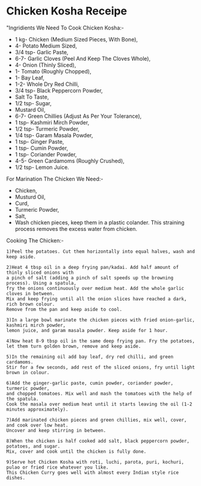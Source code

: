 # Chicken Kosha Receipe

"Ingridients We Need To Cook Chicken Kosha:-

- 1 kg- Chicken (Medium Sized Pieces, With Bone),
- 4- Potato Medium Sized,
- 3/4 tsp- Garlic Paste,
- 6-7- Garlic Cloves (Peel And Keep The Cloves Whole),
- 4- Onion (Thinly Sliced),
- 1- Tomato (Roughly Chopped),
- 1- Bay Leaf,
- 1-2- Whole Dry Red Chilli,
- 3/4 tsp- Black Peppercorn Powder,
- Salt To Taste,
- 1/2 tsp- Sugar,
- Mustard Oil,
- 6-7- Green Chillies (Adjust As Per Your Tolerance),
- 1 tsp- Kashmiri Mirch Powder,
- 1/2 tsp- Turmeric Powder,
- 1/4 tsp- Garam Masala Powder,
- 1 tsp- Ginger Paste,
- 1 tsp- Cumin Powder,
- 1 tsp- Coriander Powder,
- 4-5- Green Cardamoms (Roughly Crushed),
- 1/2 tsp- Lemon Juice.
    
For Marination The Chicken We Need:-

- Chicken,
- Musturd Oil,
- Curd,
- Turmeric Powder,
- Salt,
- Wash chicken pieces, keep them in a plastic colander. This straining process removes the excess water from chicken.
    
Cooking The Chicken:-

    1)Peel the potatoes. Cut them horizontally into equal halves, wash and keep aside.

    2)Heat 4 tbsp oil in a deep frying pan/kadai. Add half amount of thinly sliced onions with 
    a pinch of salt (adding a pinch of salt speeds up the browning process). Using a spatula, 
    fry the onions continuously over medium heat. Add the whole garlic cloves in between. 
    Mix and keep frying until all the onion slices have reached a dark, rich brown colour. 
    Remove from the pan and keep aside to cool. 
    
    3)In a large bowl marinate the chicken pieces with fried onion-garlic, kashmiri mirch powder, 
    lemon juice, and garam masala powder. Keep aside for 1 hour.

    4)Now heat 8-9 tbsp oil in the same deep frying pan. Fry the potatoes, 
    let them turn golden brown, remove and keep aside.

    5)In the remaining oil add bay leaf, dry red chilli, and green cardamoms. 
    Stir for a few seconds, add rest of the sliced onions, fry until light brown in colour. 

    6)Add the ginger-garlic paste, cumin powder, coriander powder, turmeric powder, 
    and chopped tomatoes. Mix well and mash the tomatoes with the help of the spatula. 
    Cook the masala over medium heat until it starts leaving the oil (1-2 minutes approximately).

    7)Add marinated chicken pieces and green chillies, mix well, cover, and cook over low heat. 
    Uncover and keep stirring in between. 

    8)When the chicken is half cooked add salt, black peppercorn powder, potatoes, and sugar. 
    Mix, cover and cook until the chicken is fully done.

    9)Serve hot Chicken Kosha with roti, luchi, parota, puri, kochuri, pulao or fried rice whatever you like. 
    This Chicken Curry goes well with almost every Indian style rice dishes.
